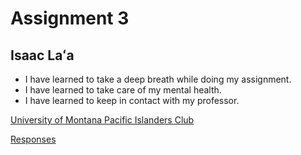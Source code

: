 # Assignment 3
## Isaac Laʻa
- I have learned to take a deep breath while doing my assignment.
- I have learned to take care of my mental health.
- I have learned to keep in contact with my professor.

[University of Montana Pacific Islanders Club](https://www.facebook.com/uofmpic/)

[Responses](https://github.com/laamaikahiki/MART341-WedDesign/blob/main/assignment-03/responses.txt)

